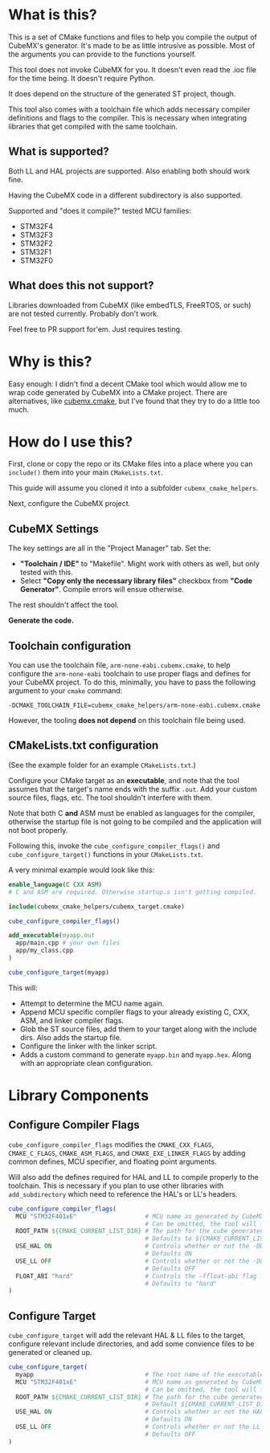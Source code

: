 # What is this?

This is a set of CMake functions and files to help you compile the output
of CubeMX's generator. It's made to be as little intrusive as possible.
Most of the arguments you can provide to the functions yourself.

This tool does not invoke CubeMX for you. It doesn't even read the .ioc
file for the time being. It doesn't require Python.

It does depend on the structure of the generated ST project, though.

This tool also comes with a toolchain file which adds necessary compiler
definitions and flags to the compiler. This is necessary when integrating
libraries that get compiled with the same toolchain.

## What is supported?

Both LL and HAL projects are supported. Also enabling both should work fine.

Having the CubeMX code in a different subdirectory is also supported.

Supported and "does it compile?" tested MCU families:
* STM32F4
* STM32F3
* STM32F2
* STM32F1
* STM32F0

## What does this not support?

Libraries downloaded from CubeMX (like embedTLS, FreeRTOS, or such) are not
tested currently. Probably don't work.

Feel free to PR support for'em. Just requires testing.

# Why is this?

Easy enough: I didn't find a decent CMake tool which would allow me to
wrap code generated by CubeMX into a CMake project. There are alternatives,
like [cubemx.cmake](https://github.com/patrislav1/cubemx.cmake), but I've
found that they try to do a little too much.

# How do I use this?

First, clone or copy the repo or its CMake files into a place where you can
`include()` them into your main `CMakeLists.txt`.

This guide will assume you cloned it into a subfolder `cubemx_cmake_helpers`.

Next, configure the CubeMX project.

## CubeMX Settings

The key settings are all in the "Project Manager" tab. Set the:

* **"Toolchain / IDE"** to "Makefile". Might work with others as well,
but only tested with this.
* Select **"Copy only the necessary library files"** checkbox from **"Code Generator"**. Compile errors will ensue otherwise.

The rest shouldn't affect the tool.

**Generate the code.**

## Toolchain configuration

You can use the toolchain file, `arm-none-eabi.cubemx.cmake`, to help
configure the `arm-none-eabi` toolchain to use proper flags and defines
for your CubeMX project. To do this, minimally, you have to pass the
following argument to your `cmake` command:

`-DCMAKE_TOOLCHAIN_FILE=cubemx_cmake_helpers/arm-none-eabi.cubemx.cmake`

However, the tooling **does not depend** on this toolchain file being used.

## CMakeLists.txt configuration

(See the example folder for an example `CMakeLists.txt`.)

Configure your CMake target as an **executable**, and note that the tool
assumes that the target's name ends with the suffix `.out`. Add your custom
source files, flags, etc. The tool shouldn't interfere with them.

Note that both C **and** ASM must be enabled as languages for the compiler,
otherwise the startup file is not going to be compiled and the application
will not boot properly.

Following this, invoke the `cube_configure_compiler_flags()`
and `cube_configure_target()` functions in your `CMakeLists.txt`. 

A very minimal example would look like this:

```cmake
enable_language(C CXX ASM)
# C and ASM are required. Otherwise startup.s isn't getting compiled.

include(cubemx_cmake_helpers/cubemx_target.cmake)

cube_configure_compiler_flags()

add_executable(myapp.out
  app/main.cpp # your own files
  app/my_class.cpp
)

cube_configure_target(myapp)
```

This will:

* Attempt to determine the MCU name again.
* Append MCU specific compiler flags to your already existing C, CXX, ASM,
and linker compiler flags.
* Glob the ST source files, add them to your target along with the include
dirs. Also adds the startup file.
* Configure the linker with the linker script.
* Adds a custom command to generate `myapp.bin` and `myapp.hex`. Along with
an appropriate clean configuration.

# Library Components

## Configure Compiler Flags

`cube_configure_compiler_flags` modifies the `CMAKE_CXX_FLAGS`, `CMAKE_C_FLAGS`,
`CMAKE_ASM_FLAGS`, and `CMAKE_EXE_LINKER_FLAGS` by adding common
defines, MCU specifier, and floating point arguments.

Will also add the defines required for HAL and LL to compile properly to the toolchain.
This is necessary if you plan to use other libraries with `add_subdirectory` which need
to reference the HAL's or LL's headers.

```cmake
cube_configure_compiler_flags(
  MCU "STM32F401xE"                   # MCU name as generated by CubeMX.
                                      # Can be omitted, the tool will then attempt auto-discovery of this parameter.
  ROOT_PATH ${CMAKE_CURRENT_LIST_DIR} # The path for the cube generated project.
                                      # Defaults to ${CMAKE_CURRENT_LIST_DIR}
  USE_HAL ON                          # Controls whether or not the -DUSE_HAL_DRIVER flag is added to the compiler and linker flags.
                                      # Defaults ON
  USE_LL OFF                          # Controls whether or not the -DUSE_LL_DRIVER flag is added to the compiler and linker flags.
                                      # Defaults OFF
  FLOAT_ABI "hard"                    # Controls the -ffloat-abi flag for the compiler and linker. Variants are "hard", "soft", "softfp".
                                      # Defaults to "hard"
)
```

## Configure Target

`cube_configure_target` will add the relevant HAL & LL files to the target,
configure relevant include directories, and add some convience files to be
generated or cleaned up.

```cmake
cube_configure_target(
  myapp                               # The root name of the executable. Assumes that the actual application ends with the suffic ".out".
  MCU "STM32F401xE"                   # MCU name as generated by CubeMX.
                                      # Can be omitted, the tool will then attempt auto-discovery of this parameter.
  ROOT_PATH ${CMAKE_CURRENT_LIST_DIR} # The path for the cube generated project.
                                      # Default ${CMAKE_CURRENT_LIST_DIR}
  USE_HAL ON                          # Controls whether or not the HAL source files and include directories are added to the project sources.
                                      # Defaults ON
  USE_LL OFF                          # Controls whether or not the LL source files and include directories are added to the project sources.
                                      # Defaults OFF
)
```
